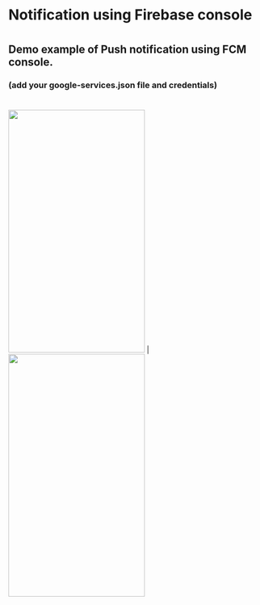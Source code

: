 # Notification using Firebase console
#
## Demo example of Push notification using FCM console.
### (add your google-services.json file and credentials)
#
<img src="https://github.com/Alfaizkhan/Notification_Firebase/blob/master/images/notification.png" width="270" height="480"> | <img src="https://github.com/Alfaizkhan/Notification_Firebase/blob/master/images/main.png" width="270" height="480">
